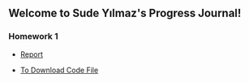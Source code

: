 ## Welcome to Sude Yılmaz's Progress Journal!



### Homework 1

* [Report](582_HW1/582_hw1_SudeYılmaz.html)

* [To Download Code File](582_HW1/582_hw1.r)
